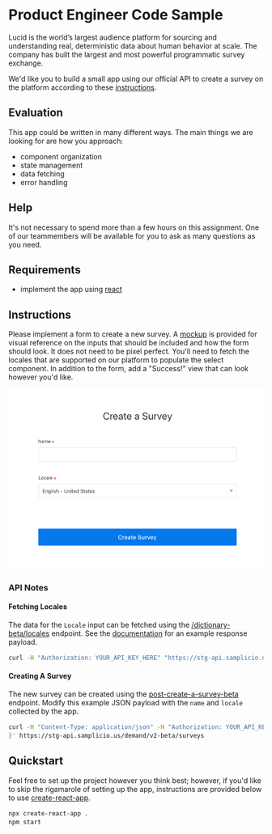 # Product Engineer Code Sample

Lucid is the world’s largest audience platform for sourcing and understanding real, deterministic data about human behavior at scale. The company has built the largest and most powerful programmatic survey exchange.

We'd like you to build a small app using our official API to create a survey on the platform according to these [instructions](#instructions).

## Evaluation

This app could be written in many different ways. The main things we are looking for are how you approach:

- component organization
- state management
- data fetching
- error handling

## Help

It's not necessary to spend more than a few hours on this assignment. One of our teammembers will be available for you to ask as many questions as you need.

## Requirements

- implement the app using [react](https://github.com/facebook/react)

## Instructions

Please implement a form to create a new survey. A [mockup](./create-survey-form.png) is provided for visual reference on the inputs that should be included and how the form should look. It does not need to be pixel perfect. You'll need to fetch the locales that are supported on our platform to populate the select component. In addition to the form, add a "Success!" view that can look however you'd like.

![mockup](./create-survey-form.png)


### API Notes

#### Fetching Locales
The data for the `Locale` input can be fetched using the [/dictionary-beta/locales](https://developer.lucidhq.com/#dictionary-beta) endpoint. See the [documentation](https://developer.lucidhq.com/#dictionary-beta) for an example response payload.

```sh
curl -H "Authorization: YOUR_API_KEY_HERE" "https://stg-api.samplicio.us/demand/v2-beta/locales"

```

#### Creating A Survey
The new survey can be created using the [post-create-a-survey-beta](https://developer.lucidhq.com/?shell#post-create-a-survey-beta) endpoint. Modify this example JSON payload with the `name` and `locale` collected by the app.

```sh
curl -H "Content-Type: application/json" -H "Authorization: YOUR_API_KEY_HERE" -X POST --data '{ "business_unit_id": 1056, "client_cpi_usd": 5, "collects_pii": true, "expected_completes": 10, "expected_completion_loi": 10, "expected_incidence_rate": 0.1, "fraud_profile": true, "fraud_profile_threshold": 13, "industry": "education", "live_url": "https://www.samplesurvey.com/", "locale": "eng_us", "name": "Test Survey", "priority": 13, "quantity_calc_type": "prescreens", "project_id": 124973, "relevant_id": true, "status": "pending", "study_type": "ihut", "survey_cpi_usd": 5, "test_url": "https://www.samplesurvey.com/test", "unique_ip": true, "unique_pid": true, "verify_callback": true
}' https://stg-api.samplicio.us/demand/v2-beta/surveys
```

## Quickstart

Feel free to set up the project however you think best; however, if you'd like to skip the rigamarole of setting up the app, instructions are provided below to use [create-react-app](https://github.com/facebook/create-react-app).

```sh
npx create-react-app .
npm start
```
